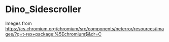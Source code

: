 # Dino_Sidescroller

Imeges from https://cs.chromium.org/chromium/src/components/neterror/resources/images/?q=t-rex+package:%5Echromium$&dr=C

